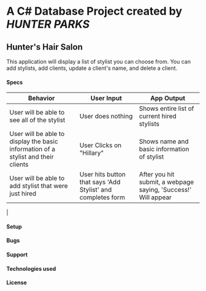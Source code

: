 # A C# Database Project created by *_HUNTER PARKS_*

## Hunter's Hair Salon
This application will display a list of stylist you can choose from. You can add stylists, add clients, update a client's name, and delete a client.

#### Specs
| Behavior | User Input | App Output |
| -------- | ---------- | ---------- |
| User will be able to see all of the stylist | User does nothing | Shows entire list of current hired stylists |
| User will be able to display the basic information of a stylist and their clients | User Clicks on "Hillary" | Shows name and basic information of stylist |
| User will be able to add stylist that were just hired | User hits button that says 'Add Stylist' and completes form | After you hit submit, a webpage saying, 'Success!' Will appear |
|

#### Setup

#### Bugs

#### Support

#### Technologies used

#### License

